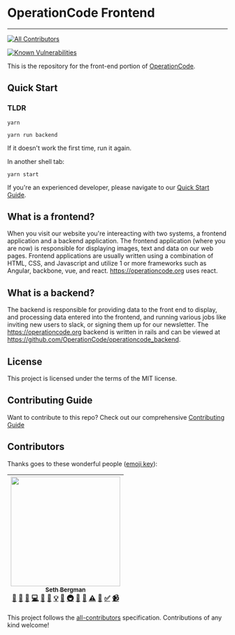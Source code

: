 # OperationCode Frontend
-------

[![All Contributors](https://img.shields.io/badge/all_contributors-1-orange.svg?style=flat-square)](#contributors)

[![Known Vulnerabilities](https://snyk.io/test/github/sethbergman/operationcode_frontend/badge.svg)](https://snyk.io/test/github/sethbergman/operationcode_frontend)

This is the repository for the front-end portion of [OperationCode](https://operationcode.org).

## Quick Start

### TLDR
```
yarn
```

```
yarn run backend
```
If it doesn't work the first time, run it again.

In another shell tab:
```
yarn start
```

If you're an experienced developer, please navigate to our [Quick Start Guide](https://github.com/OperationCode/operationcode_frontend/blob/master/CONTRIBUTING.md#quick-start-guide).

## What is a frontend?
When you visit our website you're intereacting with two systems, a frontend application and a backend application.
The frontend application (where you are now) is responsible for displaying images, text and data on our web pages.
Frontend applications are usually written using a combination of HTML, CSS, and Javascript and utilize 1 or more
frameworks such as Angular, backbone, vue, and react. https://operationcode.org uses react.

## What is a backend?
The backend is responsible for providing data to the front end to display, and processing data entered into the
frontend, and running various jobs like inviting new users to slack, or signing them up for our newsletter. The
https://operationcode.org backend is written in rails and can be viewed at
https://github.com/OperationCode/operationcode_backend.

## License
This project is licensed under the terms of the MIT license.

## Contributing Guide
Want to contribute to this repo? Check out our comprehensive
[Contributing Guide](https://github.com/OperationCode/operationcode_frontend/blob/master/CONTRIBUTING.md)

## Contributors

Thanks goes to these wonderful people ([emoji key](https://github.com/kentcdodds/all-contributors#emoji-key)):

<!-- ALL-CONTRIBUTORS-LIST:START - Do not remove or modify this section -->
| [<img src="https://avatars3.githubusercontent.com/u/8031689?v=4" width="250px;"/><br /><sub>Seth Bergman</sub>](https://sethbergman.com)<br />[💬](#question-sethbergman "Answering Questions") [📝](#blog-sethbergman "Blogposts") [🐛](https://github.com/OperationCode/operationcode_frontend/issues?q=author%3Asethbergman "Bug reports") [💻](https://github.com/OperationCode/operationcode_frontend/commits?author=sethbergman "Code") [🎨](#design-sethbergman "Design") [📖](https://github.com/OperationCode/operationcode_frontend/commits?author=sethbergman "Documentation") [💡](#example-sethbergman "Examples") [🤔](#ideas-sethbergman "Ideas, Planning, & Feedback") [🚇](#infra-sethbergman "Infrastructure (Hosting, Build-Tools, etc)") [🔌](#plugin-sethbergman "Plugin/utility libraries") [👀](#review-sethbergman "Reviewed Pull Requests") [⚠️](https://github.com/OperationCode/operationcode_frontend/commits?author=sethbergman "Tests") [🔧](#tool-sethbergman "Tools") [✅](#tutorial-sethbergman "Tutorials") [📹](#video-sethbergman "Videos") |
| :---: |
<!-- ALL-CONTRIBUTORS-LIST:END -->

This project follows the [all-contributors](https://github.com/kentcdodds/all-contributors) specification. Contributions of any kind welcome!
